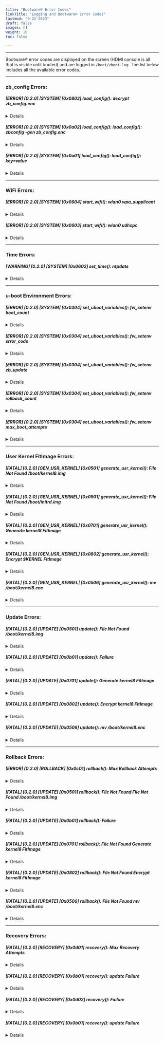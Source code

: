 ```yaml
---
title: "Bootware® Error Codes"
linkTitle: "Logging and Bootware® Error Codes"
lastmod: "9-22-2023"
draft: false
images: []
weight: 10
toc: false

---
```


-----

Bootware® error codes are displayed on the screen (HDMI console is all that is visible until booted) and are logged in `/boot/zboot.log`. The list below includes all the available error codes. 

-----
### **zb_config Errors:**

##### [ERROR] [0.2.0] [SYSTEM] [0x0802] load_config(): decrypt zb_config.enc
<details>

<summary>Details</summary>

Description: Failed to decrypt zb_config.enc

Cause: Corrupted zb_config.enc

</details>

##### [ERROR] [0.2.0] [SYSTEM] [0x0a02] load_config(): load_config(): zbconfig -gen zb_config.enc
<details>

<summary>Details</summary>

Description: Failed to generate zb_config.enc

Cause: Error writing to /boot/zb_config.enc

</details>
  
##### [ERROR] [0.2.0] [SYSTEM] [0x0a01] load_config(): load_config(): key=value
<details>

<summary>Details</summary>

Description: Unable to parse zb_config.enc

Cause: Corrupted zb_config.enc

</details>

-----
### **WiFi Errors:**

##### [ERROR] [0.2.0] [SYSTEM] [0x0604] start_wifi(): wlan0 wpa_supplicant
<details>

<summary>Details</summary>


Description: Failed to start wpa supplicant

Cause: Corrupted zb_config.enc

</details>

##### [ERROR] [0.2.0] [SYSTEM] [0x0603] start_wifi(): wlan0 udhcpc
<details>

<summary>Details</summary>

Description: Failed to get IP

Cause: Unable to connect to WiFi/Incorrect SSID/Credentials

</details>

-----
### **Time Errors:**

##### [WARNING] [0.2.0] [SYSTEM] [0x0602] set_time(): ntpdate
<details>

<summary>Details</summary>

Description: Failed to Sync Time

Cause: No network connectivity

</details>

-----
### **u-boot Environment Errors:**

##### [ERROR] [0.2.0] [SYSTEM] [0x0304] set_uboot_variables(): fw_setenv boot_count
<details>

<summary>Details</summary>

Description: Failed to write boot_count environment variable

Cause: Unable to write to /boot/uboot.env

</details>

##### [ERROR] [0.2.0] [SYSTEM] [0x0304] set_uboot_variables(): fw_setenv error_code
<details>

<summary>Details</summary>

Description: Failed to write error_code environment variable

Cause: Unable to write to /boot/uboot.env

</details>

##### [ERROR] [0.2.0] [SYSTEM] [0x0304] set_uboot_variables(): fw_setenv zb_update
<details>

<summary>Details</summary>

Description: Failed to write zb_update environment variable

Cause: Unable to write to /boot/uboot.env

</details>

##### [ERROR] [0.2.0] [SYSTEM] [0x0304] set_uboot_variables(): fw_setenv rollback_count
<details>

<summary>Details</summary>

Description: Failed to write rollback_count environment variable

Cause: Unable to write to /boot/uboot.env

</details>

##### [ERROR] [0.2.0] [SYSTEM] [0x0304] set_uboot_variables(): fw_setenv max_boot_attempts
<details>

<summary>Details</summary>

Description: Failed to write max_boot_attempts environment variable

Cause: Unable to write to /boot/uboot.env

</details>

-----
### **User Kernel FitImage Errors:**

##### [FATAL] [0.2.0] [GEN_USR_KERNEL] [0x0501] generate_usr_kernel(): File Not Found /boot/kernel8.img
<details>

<summary>Details</summary>

Description: /boot/kernel8.img not found

</details>

##### [FATAL] [0.2.0] [GEN_USR_KERNEL] [0x0501] generate_usr_kernel(): File Not Found /boot/initrd.img
<details>

<summary>Details</summary>

Description: /boot/initrd.img not found

</details>

##### [FATAL] [0.2.0] [GEN_USR_KERNEL] [0x0701] generate_usr_kernel(): Generate kernel8 FitImage
<details>

<summary>Details</summary>

Description: Failed to generate kernel8 FitImage

</details>

##### [FATAL] [0.2.0] [GEN_USR_KERNEL] [0x0802] generate_usr_kernel(): Encrypt $KERNEL FitImage
<details>

<summary>Details</summary>

Description: Failed to encrypt kernel8 FitImage

</details>

##### [FATAL] [0.2.0] [GEN_USR_KERNEL] [0x0506] generate_usr_kernel(): mv /boot/kernel8.enc
<details>

<summary>Details</summary>

Description: Failed to move kernel8.enc to /boot/kernel8.enc

Cause: Unable to write to /boot/kernel8.enc

</details>

-----
### **Update Errors:**

##### [FATAL] [0.2.0] [UPDATE] [0x0501] update(): File Not Found /boot/kernel8.img
<details>

<summary>Details</summary>

Description: /boot/kernel8.img not found

</details>

##### [FATAL] [0.2.0] [UPDATE] [0x0b01] update(): Failure
<details>

<summary>Details</summary>

Description: Unexpected ZBoot Update Failure

</details>

##### [FATAL] [0.2.0] [UPDATE] [0x0701] update(): Generate kernel8 FitImage
<details>

<summary>Details</summary>

Description: Failed to generate kernel8 FitImage

</details>

##### [FATAL] [0.2.0] [UPDATE] [0x0802] update(): Encrypt kernel8 FitImage
<details>

<summary>Details</summary>

Description: Failed to encrypt kernel8 FitImage

</details>

##### [FATAL] [0.2.0] [UPDATE] [0x0506] update(): mv /boot/kernel8.enc
<details>

<summary>Details</summary>

Description: Failed to move kernel8.enc to /boot/kernel8.enc

Cause: Unable to write to /boot/kernel8.enc

</details>

-----
### **Rollback Errors:**

##### [ERROR] [0.2.0] [ROLLBACK] [0x0c01] rollback(): Max Rollback Attempts
<details>

<summary>Details</summary>

Description: Maximum rollback attempts exceeded

</details>

##### [FATAL] [0.2.0] [UPDATE] [0x0501] rollback(): File Not Found File Not Found /boot/kernel8.img
<details>

<summary>Details</summary>

Description: /boot/kernel8.img not found

</details>

##### [FATAL] [0.2.0] [UPDATE] [0x0b01] rollback(): Failure
<details>

<summary>Details</summary>

Description: Unexpected Rollback Failure

</details>

##### [FATAL] [0.2.0] [UPDATE] [0x0701] rollback(): File Not Found Generate kernel8 FitImage
<details>

<summary>Details</summary>

Description: Failed to generate kernel8 FitImage

</details>

##### [FATAL] [0.2.0] [UPDATE] [0x0802] rollback(): File Not Found Encrypt kernel8 FitImage
<details>

<summary>Details</summary>

Description: Failed to encrypt kernel8 FitImage

</details>

##### [FATAL] [0.2.0] [UPDATE] [0x0506] rollback(): File Not Found mv /boot/kernel8.enc
<details>

<summary>Details</summary>

Description: Failed to move kernel8.enc to /boot/kernel8.enc

Cause: Unable to write to /boot/kernel8.enc

</details>

-----
### **Recovery Errors:**

##### [FATAL] [0.2.0] [RECOVERY] [0x0d01] recovery(): Max Recovery Attempts
<details>

<summary>Details</summary>

Description: Maximum recovery attempts exceeded

</details>

##### [FATAL] [0.2.0] [RECOVERY] [0x0b01] recovery(): update Failure
<details>

<summary>Details</summary>

Description: Unexpected Recovery Update Failure

</details>

##### [FATAL] [0.2.0] [RECOVERY] [0x0d02] recovery(): Failure
<details>

<summary>Details</summary>

Description: Unexpected Recovery Failure

</details>

##### [FATAL] [0.2.0] [RECOVERY] [0x0b01] recovery(): update Failure
<details>

<summary>Details</summary>

Description: Unexpected Recovery Update Failure

</details>


